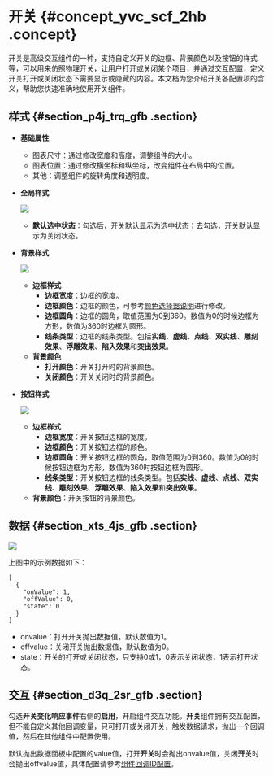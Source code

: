 # 开关 {#concept_yvc_scf_2hb .concept}

开关是高级交互组件的一种，支持自定义开关的边框、背景颜色以及按钮的样式等，可以用来仿照物理开关，让用户打开或关闭某个项目，并通过交互配置，定义开关打开或关闭状态下需要显示或隐藏的内容。本文档为您介绍开关各配置项的含义，帮助您快速准确地使用开关组件。

## 样式 {#section_p4j_trq_gfb .section}

-   **基础属性**

    -   图表尺寸：通过修改宽度和高度，调整组件的大小。
    -   图表位置：通过修改横坐标和纵坐标，改变组件在布局中的位置。
    -   其他：调整组件的旋转角度和透明度。
-   **全局样式**

    ![](http://static-aliyun-doc.oss-cn-hangzhou.aliyuncs.com/assets/img/148034/155807599941906_zh-CN.png)

    -   **默认选中状态**：勾选后，开关默认显示为选中状态；去勾选，开关默认显示为关闭状态。
-   **背景样式**

    ![](http://static-aliyun-doc.oss-cn-hangzhou.aliyuncs.com/assets/img/148034/155807599941907_zh-CN.png)

    -   **边框样式** 
        -   **边框宽度**：边框的宽度。
        -   **边框颜色**：边框的颜色，可参考[颜色选择器说明](cn.zh-CN/用户指南/管理组件/设置组件样式/配置项说明.md#section_kdw_vj4_t2b)进行修改。
        -   **边框圆角**：边框的圆角，取值范围为0到360。数值为0的时候边框为方形，数值为360时边框为圆形。
        -   **线条类型**：边框的线条类型。包括**实线**、**虚线**、**点线**、**双实线**、**雕刻效果**、**浮雕效果**、**陷入效果**和**突出效果**。
    -   **背景颜色** 
        -   **打开颜色**：开关打开时的背景颜色。
        -   **关闭颜色**：开关关闭时的背景颜色。
-   **按钮样式**

    ![](http://static-aliyun-doc.oss-cn-hangzhou.aliyuncs.com/assets/img/148034/155807599941908_zh-CN.png)

    -   **边框样式** 
        -   **边框宽度**：开关按钮边框的宽度。
        -   **边框颜色**：开关按钮边框的颜色。
        -   **边框圆角**：开关按钮边框的圆角，取值范围为0到360。数值为0的时候按钮边框为方形，数值为360时按钮边框为圆形。
        -   **线条类型**：开关按钮边框的线条类型。包括**实线**、**虚线**、**点线**、**双实线**、**雕刻效果**、**浮雕效果**、**陷入效果**和**突出效果**。
    -   **背景颜色**：开关按钮的背景颜色。

## 数据 {#section_xts_4js_gfb .section}

![](http://static-aliyun-doc.oss-cn-hangzhou.aliyuncs.com/assets/img/148034/155807599941909_zh-CN.png)

上图中的示例数据如下：

``` {#codeblock_vwl_gwo_t0s}
[
  {
    "onValue": 1,
    "offValue": 0,
    "state": 0
  }
]
```

-   onvalue：打开开关抛出数据值，默认数值为1。
-   offvalue：关闭开关抛出数据值，默认数值为0。
-   state：开关的打开或关闭状态，只支持0或1，0表示关闭状态，1表示打开状态。

## 交互 {#section_d3q_2sr_gfb .section}

勾选**开关变化响应事件**右侧的**启用**，开启组件交互功能。**开关**组件拥有交互配置，但不能自定义其他回调变量，只可打开或关闭开关，触发数据请求，抛出一个回调值，然后在其他组件中配置使用。

默认抛出数据面板中配置的value值，打开**开关**时会抛出onvalue值，关闭**开关**时会抛出offvalue值，具体配置请参考[组件回调ID配置](../cn.zh-CN/最佳实践/配置数字翻牌器组件的回调ID.md#)。


